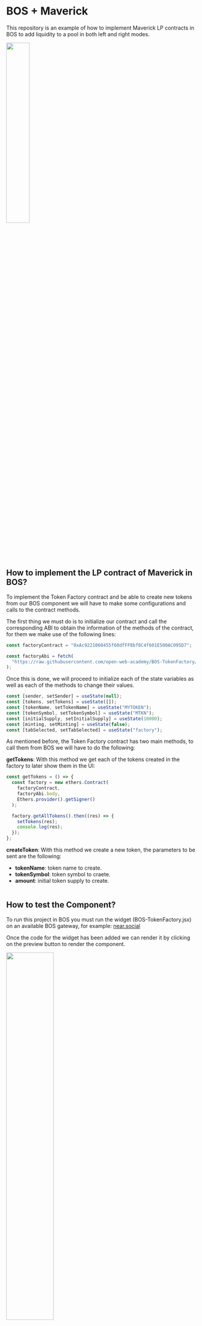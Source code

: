 # BOS + Maverick

This repository is an example of how to implement Maverick LP contracts in BOS to add liquidity to a pool in both left and right modes.

<img src="https://drive.google.com/uc?id=1NcAQb5QimcquiI3DCc2OZhdy3sIwHIAA" width="35%">

## How to implement the LP contract of Maverick in BOS?

To implement the Token Factory contract and be able to create new tokens from our BOS component we will have to make some configurations and calls to the contract methods.

The first thing we must do is to initialize our contract and call the corresponding ABI to obtain the information of the methods of the contract, for them we make use of the following lines:

```jsx
const factoryContract = "0xAc9221060455f60dfFF8bf8C4f601E500AC095D7";

const factoryAbi = fetch(
  "https://raw.githubusercontent.com/open-web-academy/BOS-TokenFactory/main/TokenFactoryABI.txt"
);
```

Once this is done, we will proceed to initialize each of the state variables as well as each of the methods to change their values.

```jsx
const [sender, setSender] = useState(null);
const [tokens, setTokens] = useState([]);
const [tokenName, setTokenName] = useState("MYTOKEN");
const [tokenSymbol, setTokenSymbol] = useState("MTKN");
const [initialSupply, setInitialSupply] = useState(10000);
const [minting, setMinting] = useState(false);
const [tabSelected, setTabSelected] = useState("factory");
```

As mentioned before, the Token Factory contract has two main methods, to call them from BOS we will have to do the following: 

**getTokens**: With this method we get each of the tokens created in the factory to later show them in the UI:

```jsx
const getTokens = () => {
  const factory = new ethers.Contract(
    factoryContract,
    factoryAbi.body,
    Ethers.provider().getSigner()
  );

  factory.getAllTokens().then((res) => {
    setTokens(res);
    console.log(res);
  });
};
```

**createToken**: With this method we create a new token, the parameters to be sent are the following:
  * **tokenName**: token name to create.
  * **tokenSymbol**: token symbol to craete.
  * **amount**: initial token supply to create.

```jsx

```

## How to test the Component?

To run this project in BOS you must run the widget (BOS-TokenFactory.jsx) on an available BOS gateway, for example: [near.social ](https://near.social/edit)

Once the code for the widget has been added we can render it by clicking on the preview button to render the component.

<img src="https://drive.google.com/uc?id=1oiuRLjC2RJDts2K57av4I5YzuGtSukVT" width="50%">

For this example you will also need to have installed and configured [metamask](https://metamask.io/) and [Sepolia](https://sepolia.dev/) network.

Once this is done, you can click **Connect Wallet** to run metamask and connect the component to your account.

<img src="https://drive.google.com/uc?id=1b9qgOoFL9a1eTi67aWYqH1UeGnYLa7Ye" width="50%">

Once metamask is connected we will be able to start interacting with the UI.

The first step to create a new token is to fill in the form with the three fields: token name, token symbol and token supply.

Then we must click on the "Create Token" button which will launch a transaction in metamask and we must confirm it to start with the creation of our token.

Finally we can go to the "Token List" tab where we can see all the tokens created with their respective addresses to add the token to metamask.

<img src="https://drive.google.com/uc?id=1S3nu7eEUs-7PW0kOT4VJpNZHdI5QaodR" width="50%">

## BOS Widget

Maverick: https://near.social/owa-is-bos.near/widget/BOS-Maverick
